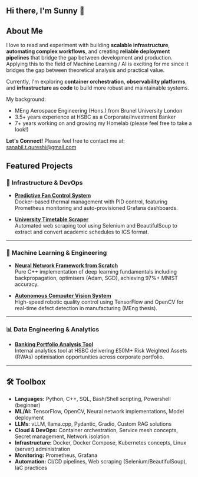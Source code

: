 ## Hi there, I'm Sunny 👋 

## About Me

I love to read and experiment with building **scalable infrastructure**, **automating complex workflows**, and creating **reliable deployment pipelines** that bridge the gap between development and production. Applying this to the field of Machine Learning / AI is exciting for me since it bridges the gap between theoretical analysis and practical value.

Currently, I'm exploring **container orchestration**, **observability platforms**, and **infrastructure as code** to build more robust and maintainable systems.

My background:

- MEng Aerospace Engineering (Hons.) from Brunel University London
- 3.5+ years experience at HSBC as a Corporate/Investment Banker
- 7+ years working on and growing my Homelab (please feel free to take a look!)

**Let's Connect!** Please feel free to contact me at: sanabil.t.qureshi@gmail.com

## Featured Projects

### 🔧 **Infrastructure & DevOps**
- **[Predictive Fan Control System](https://github.com/SanabilQureshi/Predictive-Fan-Control-System)**  
   Docker-based thermal management with PID control, featuring Prometheus monitoring and auto-provisioned Grafana dashboards.

- **[University Timetable Scraper](https://github.com/SanabilQureshi/Brunel-Timetable-Scraper)**  
   Automated web scraping tool using Selenium and BeautifulSoup to extract and convert academic schedules to ICS format.

---

### 🤖 **Machine Learning & Engineering**
- **[Neural Network Framework from Scratch](https://github.com/SanabilQureshi/neural_networks.cpp)**  
   Pure C++ implementation of deep learning fundamentals including backpropagation, optimisers (Adam, SGD), achieving 97%+ MNIST accuracy.

- **[Autonomous Computer Vision System](https://github.com/SanabilQureshi/MEng-Autonomous-Computer-Vision-Robot)**  
   High-speed robotic quality control using TensorFlow and OpenCV for real-time defect detection in manufacturing (MEng thesis).

---

### 📊 **Data Engineering & Analytics**
- **[Banking Portfolio Analysis Tool](link)**  
   Internal analytics tool at HSBC delivering £50M+ Risk Weighted Assets (RWAs) optimisation opportunities across corporate portfolio.

---

## 🛠️ Toolbox

- **Languages:** Python, C++, SQL, Bash/Shell scripting, Powershell (beginner)
- **ML/AI:** TensorFlow, OpenCV, Neural network implementations, Model deployment
- **LLMs**: vLLM, llama.cpp,  Pydantic, Gradio, Custom RAG solutions
- **Cloud & DevOps:** Container orchestration, Service mesh concepts, Secret management, Network isolation
- **Infrastructure:** Docker, Docker Compose, Kubernetes concepts, Linux (server) administration
- **Monitoring:** Prometheus, Grafana
- **Automation:** CI/CD pipelines, Web scraping (Selenium/BeautifulSoup), IaC practices
